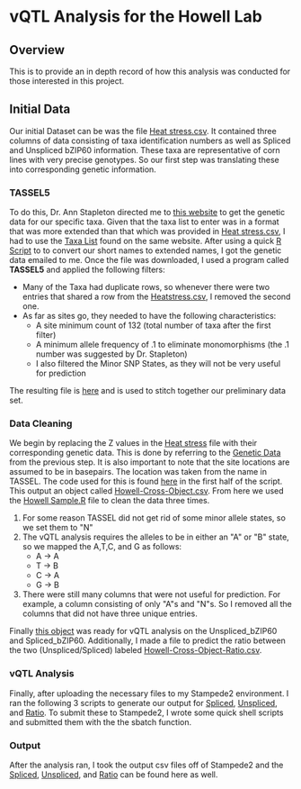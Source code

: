 # vQTL Analysis for the Howell Lab
## Overview
This is to provide an in depth record of how this analysis was conducted for those interested in this project.
  
## Initial Data
Our initial Dataset can be was the file [Heat stress.csv](Heat%20stress.csv). 
It contained three columns of data consisting of taxa identification numbers as well as Spliced and Unspliced bZIP60 information.
These taxa are representative of corn lines with very precise genotypes. So our first step was translating these into corresponding genetic information.

### TASSEL5
To do this, Dr. Ann Stapleton directed me to [this website](http://cbsuss05.tc.cornell.edu/hdf5new/query.asp "Genetic Data") to get the genetic data for our specific taxa.
Given that the taxa list to enter was in a format that was more extended than that which was provided in [Heat stress.csv](Heat%20stress.csv), I had to use the [Taxa List](http://cbsuss05.tc.cornell.edu/hdf5new/taxa.asp) found on the same website.
After using a quick [R Script](Full_Zs.R "Converter") to to convert our short names to extended names, I got the genetic data emailed to me.
Once the file was downloaded, I used a program called **TASSEL5** and applied the following filters:
* Many of the Taxa had duplicate rows, so whenever there were two entries that shared a row from the [Heatstress.csv](Heat%20stress.csv), I removed the second one.
* As far as sites go, they needed to have the following characteristics:
	* A site minimum count of 132 (total number of taxa after the first filter)
	* A minimum allele frequency of .1 to eliminate monomorphisms (the .1 number was suggested by Dr. Stapleton)
	* I also filtered the Minor SNP States, as they will not be very useful for prediction

The resulting file is [here](Howell_scrubbed_Z_to_SNPs.txt) and is used to stitch together our preliminary data set.

### Data Cleaning
We begin by replacing the Z values in the [Heat stress](Heat%20stress.csv) file with their corresponding genetic data.
This is done by referring to the [Genetic Data](Howell_scrubbed_Z_to_SNPs.txt) from the previous step.
It is also important to note that the site locations are assumed to be in basepairs. The location was taken from the name in TASSEL.
The code used for this is found [here](HowellvQTL.R) in the first half of the script. This output an object called [Howell-Cross-Object.csv](Howell-Cross-Object.csv).
From here we used the [Howell Sample.R](Howell%20Sample.R) file to clean the data three times. 
1. For some reason TASSEL did not get rid of some minor allele states, so we set them to "N"
2. The vQTL analysis requires the alleles to be in either an "A" or "B" state, so we mapped the A,T,C, and G as follows:  
	* A -> A  
	* T -> B  
	* C -> A  
	* G -> B  
3. There were still many columns that were not useful for prediction. For example, a column consisting of only "A"s and "N"s. So I removed all the columns that did not have three unique entries.

Finally [this object](Howell-Cross-ObjectC3.csv "Howell-Cross-ObjectC3") was ready for vQTL analysis on the Unspliced_bZIP60 and Spliced_bZIP60.
Additionally, I made a file to predict the ratio between the two (Unspliced/Spliced) labeled [Howell-Cross-Object-Ratio.csv](Howell-Cross-Object-Ratio.csv "Ratio Object").

### vQTL Analysis
Finally, after uploading the necessary files to my Stampede2 environment. I ran the following 3 scripts to generate our output for [Spliced](Spliced.R), [Unspliced](Unspliced.R),
and [Ratio](Ratio.R). To submit these to Stampede2, I wrote some quick shell scripts and submitted them with the the sbatch function. 

### Output
After the analysis ran, I took the output csv files
off of Stampede2 and the [Spliced](HowellvQTL_Spliced_LOD,Pvals,EffectSizes.csv), [Unspliced](HowellvQTL_Unspliced_LOD,Pvals,EffectSizes.csv), and [Ratio](HowellvQTL_Ratio_LOD,Pvals,EffectSizes.csv)
can be found here as well.